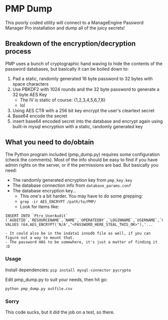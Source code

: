 # PMP Dump

This poorly coded utility will connect to a ManageEngine Password Manager Pro installation and dump all of the juicy secrets!

## Breakdown of the encryption/decryption process
PMP uses a bunch of cryptographic hand waving to hide the contents of the password databases, but basically it can be boiled down to:


1. Pad a static, randomly generated 16 byte password to 32 bytes with space characters
2. Use PBKDF2 with 1024 rounds and the 32 byte password to generate a 32 byte AES Key
	- The IV is static of course: {1,2,3,4,5,6,7,8}
	- lol 	
3. Using AES CTR with a 256 bit key encrypt the user's cleartext secret
4. Base64 encode the secret
5. insert base64 encoded secret into the database and encrypt again using built-in mysql encryption with a static, randomly generated key

## What you need to do/obtain
The Python program included (pmp_dump.py) requires some configuration (check the comments). Most of the info should be easy to find if you have admin rights on the server, or if the permissions are bad. But basically you need:

- The randomly generated encryption key from `pmp_key.key`
- The database connection info from `database_params.conf`
- The database encryption key...
	- This one's a bit harder. You may have to do some grepping:
	- `grep -ir AES_ENCRYPT /path/to/PMP/`
	- Look for items like:
```
INSERT INTO `Ptrx_UserAudit` (`AUDITID`,`RESOURCENAME`,`NAME`,`OPERATEDBY`,`LOGINNAME`,`USERNAME`,`USER`,`LASTACCESSEDTIME`,`IPADDRESS`,`OPERATIONTYPE`,`REASON`,`OSTYPE`,`RESOURCEID`,`ACCOUNTID`) VALUES (64,AES_ENCRYPT('N/A',"<PASSWORD_HERE_STEAL_THIS_OK>"),'...
```
 	- It could also be in the indata1 innodb file as well, if you can figure out a way to mount that.
 	- The password HAS to be somewhere, it's just a matter of finding it :D

### Usage
Install dependencies:
`pip install mysql-connector pycrypto`

Edit pmp_dump.py to suit your needs, then hit go:

`python pmp_dump.py outfile.csv`


### Sorry
This code sucks, but it did the job on a test, so there.